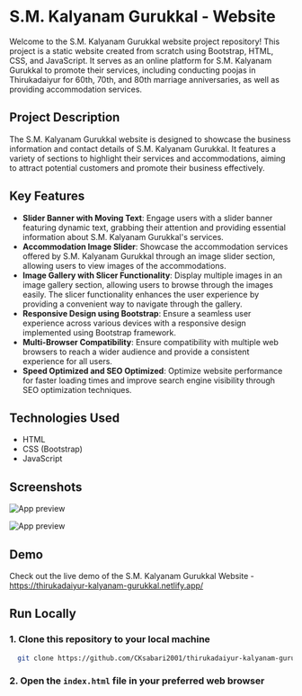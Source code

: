 # S.M. Kalyanam Gurukkal - Website

Welcome to the S.M. Kalyanam Gurukkal website project repository! This project is a static website created from scratch using Bootstrap, HTML, CSS, and JavaScript. It serves as an online platform for S.M. Kalyanam Gurukkal to promote their services, including conducting poojas in Thirukadaiyur for 60th, 70th, and 80th marriage anniversaries, as well as providing accommodation services.

## Project Description

The S.M. Kalyanam Gurukkal website is designed to showcase the business information and contact details of S.M. Kalyanam Gurukkal. It features a variety of sections to highlight their services and accommodations, aiming to attract potential customers and promote their business effectively.

## Key Features

- **Slider Banner with Moving Text**: Engage users with a slider banner featuring dynamic text, grabbing their attention and providing essential information about S.M. Kalyanam Gurukkal's services.
- **Accommodation Image Slider**: Showcase the accommodation services offered by S.M. Kalyanam Gurukkal through an image slider section, allowing users to view images of the accommodations.
- **Image Gallery with Slicer Functionality**: Display multiple images in an image gallery section, allowing users to browse through the images easily. The slicer functionality enhances the user experience by providing a convenient way to navigate through the gallery.
- **Responsive Design using Bootstrap**: Ensure a seamless user experience across various devices with a responsive design implemented using Bootstrap framework.
- **Multi-Browser Compatibility**: Ensure compatibility with multiple web browsers to reach a wider audience and provide a consistent experience for all users.
- **Speed Optimized and SEO Optimized**: Optimize website performance for faster loading times and improve search engine visibility through SEO optimization techniques.

## Technologies Used

- HTML
- CSS (Bootstrap)
- JavaScript

## Screenshots

![App preview](https://private-user-images.githubusercontent.com/110533554/306064838-3a969333-79aa-4675-9a6e-81390b2dc371.png?jwt=eyJhbGciOiJIUzI1NiIsInR5cCI6IkpXVCJ9.eyJpc3MiOiJnaXRodWIuY29tIiwiYXVkIjoicmF3LmdpdGh1YnVzZXJjb250ZW50LmNvbSIsImtleSI6ImtleTUiLCJleHAiOjE3MDgzNzM5MDgsIm5iZiI6MTcwODM3MzYwOCwicGF0aCI6Ii8xMTA1MzM1NTQvMzA2MDY0ODM4LTNhOTY5MzMzLTc5YWEtNDY3NS05YTZlLTgxMzkwYjJkYzM3MS5wbmc_WC1BbXotQWxnb3JpdGhtPUFXUzQtSE1BQy1TSEEyNTYmWC1BbXotQ3JlZGVudGlhbD1BS0lBVkNPRFlMU0E1M1BRSzRaQSUyRjIwMjQwMjE5JTJGdXMtZWFzdC0xJTJGczMlMkZhd3M0X3JlcXVlc3QmWC1BbXotRGF0ZT0yMDI0MDIxOVQyMDEzMjhaJlgtQW16LUV4cGlyZXM9MzAwJlgtQW16LVNpZ25hdHVyZT1hYzI2ZmIxZTVhNzM3ODA0ZGVhY2YxY2M3NjM5ZTNiOWY2YzU0M2I5ZDU2ZjRiMDk3YmMxMjIxOGRjNzlmYjM5JlgtQW16LVNpZ25lZEhlYWRlcnM9aG9zdCZhY3Rvcl9pZD0wJmtleV9pZD0wJnJlcG9faWQ9MCJ9.uPeY0yZyiZQUvBn8a0n9YtuJBJwn0MBPSRl43EMFJxc)

![App preview](https://private-user-images.githubusercontent.com/110533554/306064850-a3e9189c-f8b0-408b-854a-6ca2eedfab19.png?jwt=eyJhbGciOiJIUzI1NiIsInR5cCI6IkpXVCJ9.eyJpc3MiOiJnaXRodWIuY29tIiwiYXVkIjoicmF3LmdpdGh1YnVzZXJjb250ZW50LmNvbSIsImtleSI6ImtleTUiLCJleHAiOjE3MDgzNzM5MDgsIm5iZiI6MTcwODM3MzYwOCwicGF0aCI6Ii8xMTA1MzM1NTQvMzA2MDY0ODUwLWEzZTkxODljLWY4YjAtNDA4Yi04NTRhLTZjYTJlZWRmYWIxOS5wbmc_WC1BbXotQWxnb3JpdGhtPUFXUzQtSE1BQy1TSEEyNTYmWC1BbXotQ3JlZGVudGlhbD1BS0lBVkNPRFlMU0E1M1BRSzRaQSUyRjIwMjQwMjE5JTJGdXMtZWFzdC0xJTJGczMlMkZhd3M0X3JlcXVlc3QmWC1BbXotRGF0ZT0yMDI0MDIxOVQyMDEzMjhaJlgtQW16LUV4cGlyZXM9MzAwJlgtQW16LVNpZ25hdHVyZT1iMTJhMGM1N2M0M2QwNDgzMDc3NTZiNDU1ZDY1Mzk3MTkyZTBiZmZjYzZlYmIzNWMxY2Y3MzgyN2RmMjU2Mzg3JlgtQW16LVNpZ25lZEhlYWRlcnM9aG9zdCZhY3Rvcl9pZD0wJmtleV9pZD0wJnJlcG9faWQ9MCJ9.LkffXF1I5qYaguaNN0FATq4B-jtytADC1fAPsIxxVRg)

## Demo

Check out the live demo of the S.M. Kalyanam Gurukkal Website - https://thirukadaiyur-kalyanam-gurukkal.netlify.app/

## Run Locally

### 1. Clone this repository to your local machine

```bash
  git clone https://github.com/CKsabari2001/thirukadaiyur-kalyanam-gurukkal
```

### 2. Open the `index.html` file in your preferred web browser
